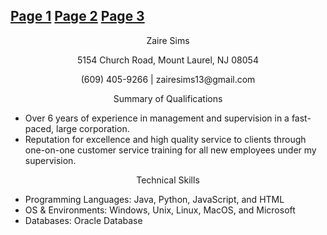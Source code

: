 ## <a href="https://zairesims.github.io/ZairesWebpage/" > Page 1</a> <a href="https://zairesims.github.io/ZairesWebpage2/" > Page 2</a> <a href="https://zairesims.github.io/ZairesWebpage3/" > Page 3</a>



<p align="center"> 
   Zaire Sims
  
  
<p align="center">   
5154 Church Road, Mount Laurel, NJ 08054
  
  <p align="center"> 
(609) 405-9266 | zairesims13@gmail.com

<p align="center"> 
     Summary of Qualifications 
  
   * Over 6 years of experience in management and supervision in a fast-paced, large corporation.
   * Reputation for excellence and high quality service to clients through one-on-one customer service training for all new employees under my supervision.
  
  <p align="center"> 
  Technical Skills
     
* Programming Languages: Java, Python, JavaScript, and HTML
* OS & Environments: Windows, Unix, Linux, MacOS, and Microsoft
* Databases: Oracle Database


